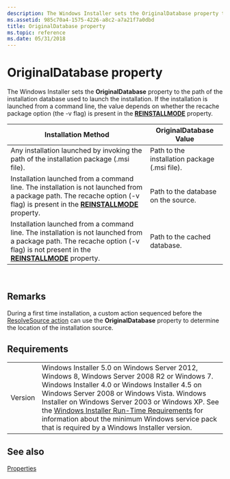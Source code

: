 ```yaml
---
description: The Windows Installer sets the OriginalDatabase property to the path of the installation database used to launch the installation.
ms.assetid: 985c70a4-1575-4226-a8c2-a7a21f7a0dbd
title: OriginalDatabase property
ms.topic: reference
ms.date: 05/31/2018
---
```


# OriginalDatabase property

The Windows Installer sets the **OriginalDatabase** property to the path of the installation database used to launch the installation. If the installation is launched from a command line, the value depends on whether the recache package option (the -v flag) is present in the [**REINSTALLMODE**](reinstallmode.md) property.



| Installation Method                                                                                                                                                                                  | OriginalDatabase Value                        |
|------------------------------------------------------------------------------------------------------------------------------------------------------------------------------------------------------|-----------------------------------------------|
| Any installation launched by invoking the path of the installation package (.msi file).                                                                                                              | Path to the installation package (.msi file). |
| Installation launched from a command line. The installation is not launched from a package path. The recache option (-v flag) is present in the [**REINSTALLMODE**](reinstallmode.md) property.     | Path to the database on the source.           |
| Installation launched from a command line. The installation is not launched from a package path. The recache option (-v flag) is not present in the [**REINSTALLMODE**](reinstallmode.md) property. | Path to the cached database.                  |



 

## Remarks

During a first time installation, a custom action sequenced before the [ResolveSource action](resolvesource-action.md) can use the **OriginalDatabase** property to determine the location of the installation source.

## Requirements



|                    |                                                                                                                                                                                                                                                                                                                                                                                                                                                  |
|--------------------|--------------------------------------------------------------------------------------------------------------------------------------------------------------------------------------------------------------------------------------------------------------------------------------------------------------------------------------------------------------------------------------------------------------------------------------------------|
| Version<br/> | Windows Installer 5.0 on Windows Server 2012, Windows 8, Windows Server 2008 R2 or Windows 7. Windows Installer 4.0 or Windows Installer 4.5 on Windows Server 2008 or Windows Vista. Windows Installer on Windows Server 2003 or Windows XP. See the [Windows Installer Run-Time Requirements](windows-installer-portal.md) for information about the minimum Windows service pack that is required by a Windows Installer version.<br/> |



## See also

<dl> <dt>

[Properties](properties.md)
</dt> </dl>

 

 




